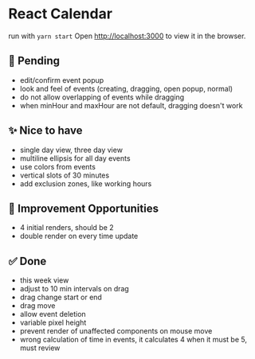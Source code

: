 # React Calendar

run with `yarn start`
Open [http://localhost:3000](http://localhost:3000) to view it in the browser.

## 🚨 Pending

- edit/confirm event popup
- look and feel of events (creating, dragging, open popup, normal)
- do not allow overlapping of events while dragging
- when minHour and maxHour are not default, dragging doesn't work

## ✨ Nice to have

- single day view, three day view
- multiline ellipsis for all day events
- use colors from events
- vertical slots of 30 minutes
- add exclusion zones, like working hours

## 🚀 Improvement Opportunities

- 4 initial renders, should be 2
- double render on every time update

## ✅ Done

- this week view
- adjust to 10 min intervals on drag
- drag change start or end
- drag move
- allow event deletion
- variable pixel height
- prevent render of unaffected components on mouse move
- wrong calculation of time in events, it calculates 4 when it must be 5, must review
